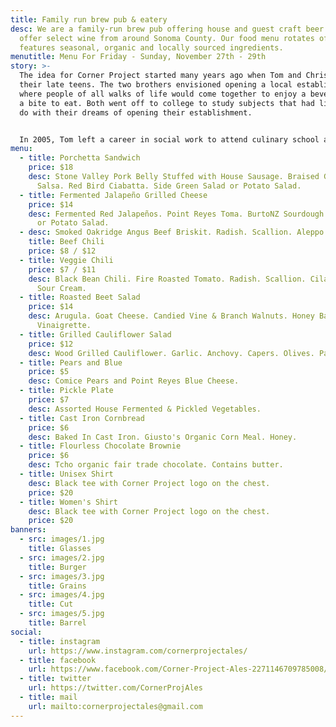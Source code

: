 ```yaml
---
title: Family run brew pub & eatery
desc: We are a family-run brew pub offering house and guest craft beer. We also
  offer select wine from around Sonoma County. Our food menu rotates often, and
  features seasonal, organic and locally sourced ingredients.
menutitle: Menu For Friday - Sunday, November 27th - 29th
story: >-
  The idea for Corner Project started many years ago when Tom and Chris were in
  their late teens. The two brothers envisioned opening a local establishment
  where people of all walks of life would come together to enjoy a beverage and
  a bite to eat. Both went off to college to study subjects that had little to
  do with their dreams of opening their establishment.


  In 2005, Tom left a career in social work to attend culinary school and a few years later, Chris began brewing beer on his stove-top. In early 2017 the two of them revisited their dream in a more serious mindset and brought the concept of Corner Project to fruition.
menu:
  - title: Porchetta Sandwich
    price: $18
    desc: Stone Valley Pork Belly Stuffed with House Sausage. Braised Greens. Herb
      Salsa. Red Bird Ciabatta. Side Green Salad or Potato Salad.
  - title: Fermented Jalapeño Grilled Cheese
    price: $14
    desc: Fermented Red Jalapeños. Point Reyes Toma. BurtoNZ Sourdough. Side Salad
      or Potato Salad.
  - desc: Smoked Oakridge Angus Beef Briskit. Radish. Scallion. Aleppo Sour Cream.
    title: Beef Chili
    price: $8 / $12
  - title: Veggie Chili
    price: $7 / $11
    desc: Black Bean Chili. Fire Roasted Tomato. Radish. Scallion. Cilantro Lime
      Sour Cream.
  - title: Roasted Beet Salad
    price: $14
    desc: Arugula. Goat Cheese. Candied Vine & Branch Walnuts. Honey Balsamic
      Vinaigrette.
  - title: Grilled Cauliflower Salad
    price: $12
    desc: Wood Grilled Cauliflower. Garlic. Anchovy. Capers. Olives. Parsley.
  - title: Pears and Blue
    price: $5
    desc: Comice Pears and Point Reyes Blue Cheese.
  - title: Pickle Plate
    price: $7
    desc: Assorted House Fermented & Pickled Vegetables.
  - title: Cast Iron Cornbread
    price: $6
    desc: Baked In Cast Iron. Giusto's Organic Corn Meal. Honey.
  - title: Flourless Chocolate Brownie
    price: $6
    desc: Tcho organic fair trade chocolate. Contains butter.
  - title: Unisex Shirt
    desc: Black tee with Corner Project logo on the chest.
    price: $20
  - title: Women's Shirt
    desc: Black tee with Corner Project logo on the chest.
    price: $20
banners:
  - src: images/1.jpg
    title: Glasses
  - src: images/2.jpg
    title: Burger
  - src: images/3.jpg
    title: Grains
  - src: images/4.jpg
    title: Cut
  - src: images/5.jpg
    title: Barrel
social:
  - title: instagram
    url: https://www.instagram.com/cornerprojectales/
  - title: facebook
    url: https://www.facebook.com/Corner-Project-Ales-2271146709785008/
  - title: twitter
    url: https://twitter.com/CornerProjAles
  - title: mail
    url: mailto:cornerprojectales@gmail.com
---
```

